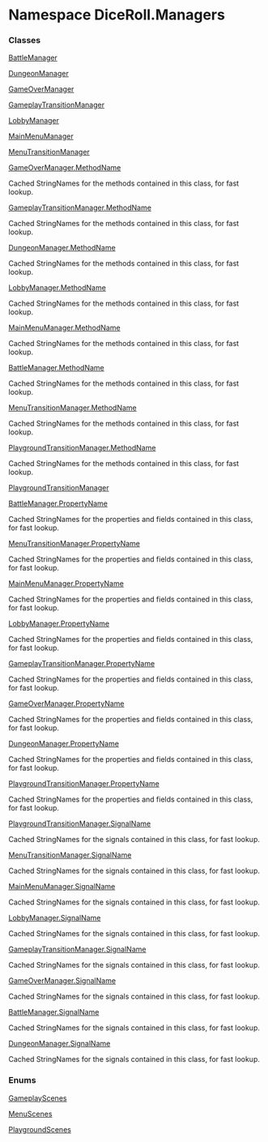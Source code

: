 # <a id="DiceRoll_Managers"></a> Namespace DiceRoll.Managers

### Classes

 [BattleManager](DiceRoll.Managers.BattleManager.md)

 [DungeonManager](DiceRoll.Managers.DungeonManager.md)

 [GameOverManager](DiceRoll.Managers.GameOverManager.md)

 [GameplayTransitionManager](DiceRoll.Managers.GameplayTransitionManager.md)

 [LobbyManager](DiceRoll.Managers.LobbyManager.md)

 [MainMenuManager](DiceRoll.Managers.MainMenuManager.md)

 [MenuTransitionManager](DiceRoll.Managers.MenuTransitionManager.md)

 [GameOverManager.MethodName](DiceRoll.Managers.GameOverManager.MethodName.md)

Cached StringNames for the methods contained in this class, for fast lookup.

 [GameplayTransitionManager.MethodName](DiceRoll.Managers.GameplayTransitionManager.MethodName.md)

Cached StringNames for the methods contained in this class, for fast lookup.

 [DungeonManager.MethodName](DiceRoll.Managers.DungeonManager.MethodName.md)

Cached StringNames for the methods contained in this class, for fast lookup.

 [LobbyManager.MethodName](DiceRoll.Managers.LobbyManager.MethodName.md)

Cached StringNames for the methods contained in this class, for fast lookup.

 [MainMenuManager.MethodName](DiceRoll.Managers.MainMenuManager.MethodName.md)

Cached StringNames for the methods contained in this class, for fast lookup.

 [BattleManager.MethodName](DiceRoll.Managers.BattleManager.MethodName.md)

Cached StringNames for the methods contained in this class, for fast lookup.

 [MenuTransitionManager.MethodName](DiceRoll.Managers.MenuTransitionManager.MethodName.md)

Cached StringNames for the methods contained in this class, for fast lookup.

 [PlaygroundTransitionManager.MethodName](DiceRoll.Managers.PlaygroundTransitionManager.MethodName.md)

Cached StringNames for the methods contained in this class, for fast lookup.

 [PlaygroundTransitionManager](DiceRoll.Managers.PlaygroundTransitionManager.md)

 [BattleManager.PropertyName](DiceRoll.Managers.BattleManager.PropertyName.md)

Cached StringNames for the properties and fields contained in this class, for fast lookup.

 [MenuTransitionManager.PropertyName](DiceRoll.Managers.MenuTransitionManager.PropertyName.md)

Cached StringNames for the properties and fields contained in this class, for fast lookup.

 [MainMenuManager.PropertyName](DiceRoll.Managers.MainMenuManager.PropertyName.md)

Cached StringNames for the properties and fields contained in this class, for fast lookup.

 [LobbyManager.PropertyName](DiceRoll.Managers.LobbyManager.PropertyName.md)

Cached StringNames for the properties and fields contained in this class, for fast lookup.

 [GameplayTransitionManager.PropertyName](DiceRoll.Managers.GameplayTransitionManager.PropertyName.md)

Cached StringNames for the properties and fields contained in this class, for fast lookup.

 [GameOverManager.PropertyName](DiceRoll.Managers.GameOverManager.PropertyName.md)

Cached StringNames for the properties and fields contained in this class, for fast lookup.

 [DungeonManager.PropertyName](DiceRoll.Managers.DungeonManager.PropertyName.md)

Cached StringNames for the properties and fields contained in this class, for fast lookup.

 [PlaygroundTransitionManager.PropertyName](DiceRoll.Managers.PlaygroundTransitionManager.PropertyName.md)

Cached StringNames for the properties and fields contained in this class, for fast lookup.

 [PlaygroundTransitionManager.SignalName](DiceRoll.Managers.PlaygroundTransitionManager.SignalName.md)

Cached StringNames for the signals contained in this class, for fast lookup.

 [MenuTransitionManager.SignalName](DiceRoll.Managers.MenuTransitionManager.SignalName.md)

Cached StringNames for the signals contained in this class, for fast lookup.

 [MainMenuManager.SignalName](DiceRoll.Managers.MainMenuManager.SignalName.md)

Cached StringNames for the signals contained in this class, for fast lookup.

 [LobbyManager.SignalName](DiceRoll.Managers.LobbyManager.SignalName.md)

Cached StringNames for the signals contained in this class, for fast lookup.

 [GameplayTransitionManager.SignalName](DiceRoll.Managers.GameplayTransitionManager.SignalName.md)

Cached StringNames for the signals contained in this class, for fast lookup.

 [GameOverManager.SignalName](DiceRoll.Managers.GameOverManager.SignalName.md)

Cached StringNames for the signals contained in this class, for fast lookup.

 [BattleManager.SignalName](DiceRoll.Managers.BattleManager.SignalName.md)

Cached StringNames for the signals contained in this class, for fast lookup.

 [DungeonManager.SignalName](DiceRoll.Managers.DungeonManager.SignalName.md)

Cached StringNames for the signals contained in this class, for fast lookup.

### Enums

 [GameplayScenes](DiceRoll.Managers.GameplayScenes.md)

 [MenuScenes](DiceRoll.Managers.MenuScenes.md)

 [PlaygroundScenes](DiceRoll.Managers.PlaygroundScenes.md)

